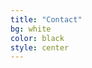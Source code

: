 ```yaml
---
title: "Contact"
bg: white
color: black
style: center
---
```


<!-- <iframe src="https://www.123formbuilder.com/form-4761077/my-form" scrolling="no" 
    style="width: 50vw; height: 500px; overflow: hidden;" frameborder="0">
</iframe> -->

<!-- <iframe allowTransparency="true" style="height:650px; overflow:hidden;" width="100%" id="contactform123" name="contactform123" marginwidth="0" marginheight="0" frameborder="0" src="//www.123formbuilder.com/my-contact-form-4761077.html">
<p>Your browser does not support iframes. The contact form cannot be displayed. Please use another contact method (phone, fax etc)</p>
</iframe> -->

<!-- www.123formbuilder.com script begins here -->
<script type="text/javascript" defer src="//www.123formbuilder.com/embed/4761077.js" data-role="form" data-default-width="650px"></script>
<!-- www.123formbuilder.com script ends here -->

